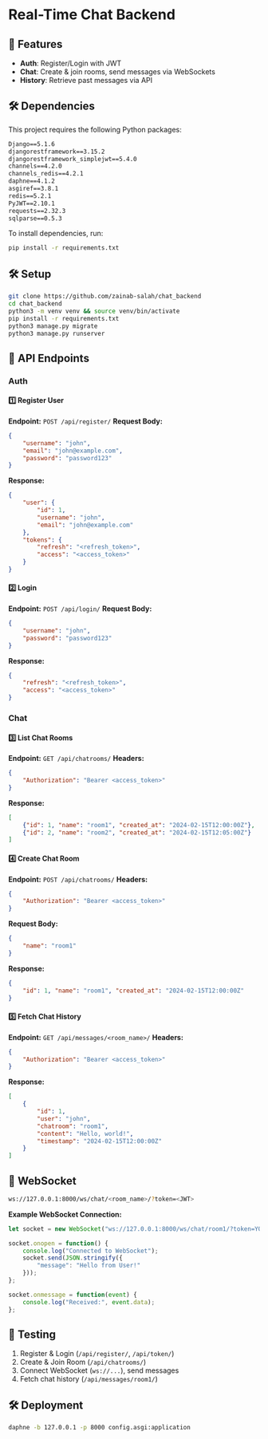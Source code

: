 # **Real-Time Chat Backend**

## **🚀 Features**

- **Auth**: Register/Login with JWT
- **Chat**: Create & join rooms, send messages via WebSockets
- **History**: Retrieve past messages via API

## **🛠️ Dependencies**
This project requires the following Python packages:

```txt
Django==5.1.6
djangorestframework==3.15.2
djangorestframework_simplejwt==5.4.0
channels==4.2.0
channels_redis==4.2.1
daphne==4.1.2
asgiref==3.8.1
redis==5.2.1
PyJWT==2.10.1
requests==2.32.3
sqlparse==0.5.3
```

To install dependencies, run:
```bash
pip install -r requirements.txt
```

## **🛠️ Setup**

```bash
git clone https://github.com/zainab-salah/chat_backend
cd chat_backend
python3 -m venv venv && source venv/bin/activate
pip install -r requirements.txt
python3 manage.py migrate
python3 manage.py runserver
```

## **🔹 API Endpoints**

### **Auth**

#### **1️⃣ Register User**

**Endpoint:** `POST /api/register/` **Request Body:**

```json
{
    "username": "john",
    "email": "john@example.com",
    "password": "password123"
}
```

**Response:**

```json
{
    "user": {
        "id": 1,
        "username": "john",
        "email": "john@example.com"
    },
    "tokens": {
        "refresh": "<refresh_token>",
        "access": "<access_token>"
    }
}
```

#### **2️⃣ Login**

**Endpoint:** `POST /api/login/` **Request Body:**

```json
{
    "username": "john",
    "password": "password123"
}
```

**Response:**
```json
{
    "refresh": "<refresh_token>",
    "access": "<access_token>"
}
```

### **Chat**
#### **3️⃣ List Chat Rooms**
**Endpoint:** `GET /api/chatrooms/`
**Headers:**
```json
{
    "Authorization": "Bearer <access_token>"
}
```
**Response:**
```json
[
    {"id": 1, "name": "room1", "created_at": "2024-02-15T12:00:00Z"},
    {"id": 2, "name": "room2", "created_at": "2024-02-15T12:05:00Z"}
]
```

#### **4️⃣ Create Chat Room**
**Endpoint:** `POST /api/chatrooms/` **Headers:**

```json
{
    "Authorization": "Bearer <access_token>"
}
```

**Request Body:**

```json
{
    "name": "room1"
}
```

**Response:**
```json
{
    "id": 1, "name": "room1", "created_at": "2024-02-15T12:00:00Z"
}
```

#### **5️⃣ Fetch Chat History**

**Endpoint:** `GET /api/messages/<room_name>/` **Headers:**

```json
{
    "Authorization": "Bearer <access_token>"
}
```

**Response:**
```json
[
    {
        "id": 1,
        "user": "john",
        "chatroom": "room1",
        "content": "Hello, world!",
        "timestamp": "2024-02-15T12:00:00Z"
    }
]
```

## **🔹 WebSocket**

```bash
ws://127.0.0.1:8000/ws/chat/<room_name>/?token=<JWT>
```

**Example WebSocket Connection:**

```javascript
let socket = new WebSocket("ws://127.0.0.1:8000/ws/chat/room1/?token=YOUR_JWT_TOKEN");

socket.onopen = function() {
    console.log("Connected to WebSocket");
    socket.send(JSON.stringify({
        "message": "Hello from User!"
    }));
};

socket.onmessage = function(event) {
    console.log("Received:", event.data);
};
```

## **🔹 Testing**

1. Register & Login (`/api/register/`, `/api/token/`)
2. Create & Join Room (`/api/chatrooms/`)
3. Connect WebSocket (`ws://...`), send messages
4. Fetch chat history (`/api/messages/room1/`)

## **🛠️ Deployment**

```bash
daphne -b 127.0.0.1 -p 8000 config.asgi:application
```


